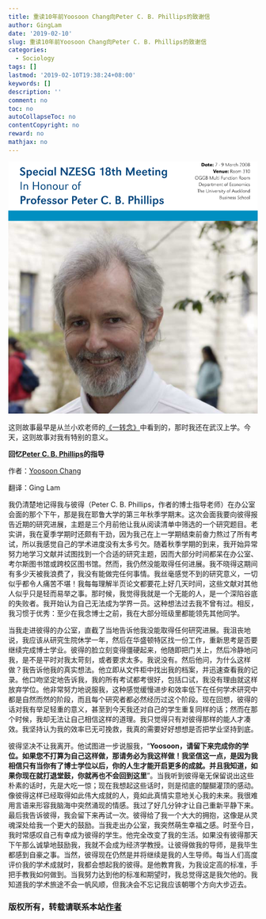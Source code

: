 ```yaml
---
title: 重读10年前Yoosoon Chang向Peter C. B. Phillips的致谢信
author: GingLam
date: '2019-02-10'
slug: 重读10年前Yoosoon Chang向Peter C. B. Phillips的致谢信
categories:
  - Sociology
tags: []
lastmod: '2019-02-10T19:38:24+08:00'
keywords: []
description: ''
comment: no
toc: no
autoCollapseToc: no
contentCopyright: no
reward: no
mathjax: no
---
```

<div align=center><img src="https://raw.githubusercontent.com/GingLam/Storage/master/screenshot3.png"></div>
<div align=center>
</div>


这则故事最早是从兰小欢老师的[《一转念》](https://www.amazon.cn/dp/B0056XI6DE)中看到的，那时我还在武汉上学。今天，这则故事对我有特别的意义。

**回忆[Peter C. B. Phillips](http://korora.econ.yale.edu/phillips/)的指导**

作者：[Yoosoon Chang](https://economics.indiana.edu/about/faculty/chang-yoosoon.html)

翻译：Ging Lam

我仍清楚地记得我与彼得（Peter C. B. Phillips，作者的博士指导老师）在办公室会面的那个下午，那是我在耶鲁大学的第三年秋季学期末。这次会面我要向彼得报告近期的研究进展，主题是三个月前他让我从阅读清单中筛选的一个研究题目。老实讲，我在夏季学期时还颇有干劲，因为我己在上一学期结束前奋力熬过了所有考试，所以我感觉自己的学术进度没有太多亏欠。随着秋季学期的到来，我开始异常努力地学习文献并试图找到一个合适的研究主题，因而大部分时间都呆在办公室、考尔斯图书馆或跨校区图书馆。然而，我仍然没能取得任何进展。我不晓得这期间有多少天被我浪费了，我没有能做完任何事情。我丝毫感觉不到的研究意义，一切似乎都令人痛苦不堪！我每每理解半页论文都要花上好几天时间，这些文献对其他人似乎只是轻而易举之事。那时候，我觉得我就是一个无能的人，是一个深陷谷底的失败者。我开始认为自己无法成为学界一员。这种想法过去我不曾有过。相反，我习惯于优秀：至少在我念博士之前，我在大部分班级里都能领先其他同学。

<!--more-->

当我走进彼得的办公室，直截了当地告诉他我没能取得任何研究进展。我沮丧地说，我应该从研究生院休学一年，然后在华盛顿特区找一份工作，重新思考是否要继续完成博士学业。彼得的脸立刻变得僵硬起来，他随即把门关上，然后冷静地问我，是不是平时对我太苛刻，或者要求太多。我说没有。然后他问，为什么这样做？我告诉他我的真实想法。他立即从文件柜中找出我的档案，并迅速查看我的记录。他口吻坚定地告诉我，我的所有考试都考很好，包括口试，我没有理由就这样放弃学位。他非常努力地说服我，这种感觉缓慢进步和效率低下在任何学术研究中都是自然而然的阶段，而且每个研究者都必然经历过这个阶段。现在回想，彼得的话对我有举足轻重的意义，甚至到今天我还对自己的学生重复同样的话；然而在那个时候，我却无法让自己相信这样的道理。我只觉得只有对彼得那样的能人才凑效。我坚持认为我的效率已无可挽救，我真的需要好好想想是否把学业坚持到底。

彼得坚决不让我离开。他试图进一步说服我，“**Yoosoon，请留下来完成你的学位。如果您不打算为自己这样做，那请务必为我这样做！我坚信这一点，是因为我相信只有当你有了博士学位以后，你的人生才能开启更多的成就。并且我知道，如果你现在就打退堂鼓，你就再也不会回到这里**”。当我听到彼得毫无保留说出这些朴素的话时，先是大吃一惊；现在我想起这些话时，则是彻底的醍醐灌顶的感动。像彼得这样已经取得如此伟大成就的人，竟如此真情实意地关心我的未来。我很难用言语来形容我脑海中突然涌现的情感。我过了好几分钟才让自己重新平静下来。最后我告诉彼得，我会留下来再试一次。彼得给了我一个大大的拥抱，这像是从灵魂深处给我一个更大的鼓励。当我走出办公室，我突然萌生幸福之感。时至今日，我时常感叹自己有幸成为彼得的学生。他完全改变了我的生活。如果没有彼得那天下午那么诚挚地鼓励我，我就不会成为经济学教授。让彼得做我的导师，是我毕生都感到自豪之事。当然，彼得现在仍然是并将继续是我的人生导师。每当人们高度评价我的学术成就时，我都会想起我的彼得。是他教育我，为我设定高的标准，手把手教我如何做到。当我努力达到他的标准和期望时，我总觉得这是我欠他的。我知道我的学术旅途不会一帆风顺，但我决会不忘记我应该朝哪个方向大步迈去。


### 版权所有，转载请联系本站[作者](mailto:linj83@mail2.sysu.edu.cn)
